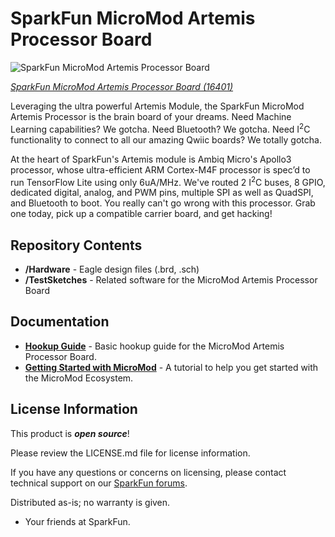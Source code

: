 SparkFun MicroMod Artemis Processor Board
========================================

![SparkFun MicroMod Artemis Processor Board](https://cdn.sparkfun.com/assets/parts/1/5/1/3/0/16401-SparkFun_MicroMod_Artemis_Processor-01.jpg)

[*SparkFun MicroMod Artemis Processor Board (16401)*](https://www.sparkfun.com/products/16401)

Leveraging the ultra powerful Artemis Module, the SparkFun MicroMod Artemis Processor is the brain board of your dreams. Need Machine Learning capabilities? We gotcha. Need Bluetooth? We gotcha. Need I<sup>2</sup>C functionality to connect to all our amazing Qwiic boards? We totally gotcha.  

At the heart of SparkFun's Artemis module is Ambiq Micro's Apollo3 processor, whose ultra-efficient ARM Cortex-M4F processor is spec’d to run TensorFlow Lite using only 6uA/MHz. We've routed 2 I<sup>2</sup>C buses, 8 GPIO, dedicated digital, analog, and PWM pins, multiple SPI as well as QuadSPI, and Bluetooth to boot. You really can't go wrong with this processor. Grab one today, pick up a compatible carrier board, and get hacking! 


Repository Contents
-------------------

* **/Hardware** - Eagle design files (.brd, .sch)
* **/TestSketches** - Related software for the MicroMod Artemis Processor Board

Documentation
--------------
* **[Hookup Guide](https://learn.sparkfun.com/tutorials/micromod-artemis-processor-board-hookup-guide)** - Basic hookup guide for the MicroMod Artemis Processor Board.
* **[Getting Started with MicroMod](https://learn.sparkfun.com/tutorials/getting-started-with-micromod)** - A tutorial to help you get started with the MicroMod Ecosystem. 

License Information
-------------------

This product is _**open source**_! 

Please review the LICENSE.md file for license information. 

If you have any questions or concerns on licensing, please contact technical support on our [SparkFun forums](https://forum.sparkfun.com/viewforum.php?f=152).

Distributed as-is; no warranty is given.

- Your friends at SparkFun.

_<COLLABORATION CREDIT>_
